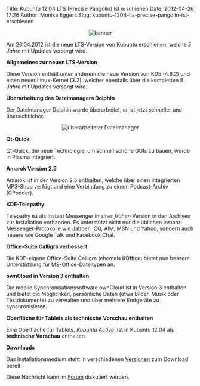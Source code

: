 Title: Kubuntu 12.04 LTS (Precise Pangolin) ist erschienen
Date: 2012-04-26 17:26
Author: Monika Eggers
Slug: kubuntu-1204-lts-precise-pangolin-ist-erschienen

<div align="center">

![banner](http://www.kubuntu.org/files/12.04-lts-banner.png)

</div>



Am 26.04.2012 ist die neue LTS-Version von Kubuntu erschienen, welche *5
Jahre* mit Updates versorgt wird.


<!--break--><!--break-->

**Allgemeines zur neuen LTS-Version**


Diese Version enthält unter anderem die neue Version von KDE (4.8.2) und
einen neuer Linux-Kernel (3.2), welcher ebenfalls über die kompletten *5
Jahre* mit Updates versorgt wird.


**Überarbeitung des Dateimanagers Dolphin**


Der Dateimanager Dolphin wurde überarbeitet, er ist jetzt schneller und
übersichtlicher.


<div align="center">

![überarbeiteter
Dateimanager](http://kde.org/announcements/4.8/screenshots/plasma-desktop-4.8.png)

</div>



**Qt-Quick**


Qt-Quick, die neue Technologie, um schnell schöne GUIs zu bauen, wurde
in Plasma integriert.


**Amarok Version 2.5**


Amarok ist in der Version 2.5 enthalten, welche über einen integrierten
MP3-Shop verfügt und eine Verbindung zu einem Podcast-Archiv (GPodder).


**KDE-Telepathy**


Telepathy ist als Instant Messenger in einer *frühen* Version in den
Archiven zur Installation vorhanden. Es unterstützt nicht nur die
üblichen Instant-Messenger-Protokolle wie Jabber, ICQ, AIM, MSN und
Yahoo, sondern auch neuere wie Google Talk und Facebook Chat.


**Office-Suite Calligra verbessert**


Die KDE-eigene Office-Suite Calligra (ehemals KOffice) bietet nun
bessere Unterstützung für MS-Office-Dateitypen an.


**ownCloud in Version 3 enthalten**


Die mobile Synchronisationssoftware ownCloud ist in Version 3 enthalten
und bietet die Möglichkeit, persönliche Daten (etwa Bilder, Musik oder
Textdokumente) zu verwalten und über mehrere Endgeräte zu
synchronisieren.


**Oberfläche für Tablets als technische Vorschau enthalten**


Eine Oberfläche für Tablets, *Kubuntu Active*, ist in Kubuntu 12.04 als
**technische Vorschau** enthalten.


**Downloads**


Das Installationsmedium steht in verschiedenen
[Versionen](http://www.kubuntu-de.org/download-kubuntu-12-04-precise-pangolin-herunterladen)
zum Download bereit.


Diese Nachricht kann im
[Forum](http://forum.kubuntu-de.org/index.php?topic=16480.0) diskutiert
werden.



